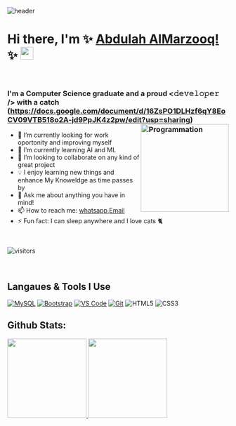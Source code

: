 ![header](https://user-images.githubusercontent.com/10991489/119396799-a6f40d00-bcd5-11eb-987c-ffb45067c090.png)

# Hi there, I'm ✨ [Abdulah AlMarzooq!](https://www.linkedin.com/in/abdullah-almarzooq/) ✨ <img src="https://github.com/TheDudeThatCode/TheDudeThatCode/blob/master/Assets/Hi.gif" width="29px">

</br>

### I'm a Computer Science graduate and a proud <𝚍𝚎𝚟𝚎𝚕𝚘𝚙𝚎𝚛 /> with a catch (https://docs.google.com/document/d/16ZsPO1DLHzf6qY8EoCV09VTB518o2A-jd9PpJK4z2pw/edit?usp=sharing) <img align="right" src="https://i.giphy.com/media/LmNwrBhejkK9EFP504/200w.webp" alt="Programmation" width="200" /> 
- 🔭 I’m currently looking for work oportonity and improving myself
- 🌱 I’m currently learning AI and ML
- 👯 I’m looking to collaborate on any kind of great project
- 💡 I enjoy learning new things and enhance My Knoweldge as time passes by
- 💬 Ask me about anything you have in mind!
- 📫 How to reach me: [whatsapp](https://wa.me/966504910467),[Email](emailto:bomrzoq@gmail.com)
- ⚡ Fun fact: I can sleep anywhere and I love cats 🐈

</br>

![visitors](https://visitor-badge.glitch.me/badge?page_id=Bomrzoq.Bomrzoq)

</br>

##  Langaues & Tools I Use

[![MySQL](http://img.shields.io/badge/-MySQL-eee?style=flat-square&logo=mysql&logoColor=4479A1)](https://dinhanhthi.com/)
[![Bootstrap](http://img.shields.io/badge/-Bootstrap-eee?style=flat-square&logo=bootstrap&logoColor=563D7C)](https://dinhanhthi.com/#web_development)
[![VS Code](http://img.shields.io/badge/-VS%20Code-eee?style=flat-square&logo=visual-studio-code&logoColor=007ACC)](https://dinhanhthi.com/visual-studio-code)
[![Git](http://img.shields.io/badge/-Git-eee?style=flat-square&logo=git&logoColor=F05032)](https://dinhanhthi.com/git)
![HTML5](https://img.shields.io/badge/HTML5-E34F26?style=flat-square&logo=HTML5&logoColor=white)
![CSS3](https://img.shields.io/badge/CSS3-1572B6?style=flat-square&logo=CSS3&logoColor=white)

## Github Stats:

<p>
  <a href="https://github.com/abanoub-ashraf">
    <img height="180em" src="https://github-readme-stats.vercel.app/api?username=Bomrzoq&count_private=true&show_icons=true&theme=algolia&&include_all_commits=true"/>
    <img height="180em" src="https://github-readme-stats-eight-theta.vercel.app/api/top-langs/?username=Bomrzoq&&layout=compact&langs_count=8&theme=algolia"/>
  </a>
</p>
